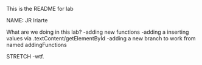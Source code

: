 This is the README for lab

NAME: JR Iriarte

What are we doing in this lab?
-adding new functions
-adding a inserting values via .textContent/getElementById
-adding a new branch to work from named addingFunctions

STRETCH
-wtf.
